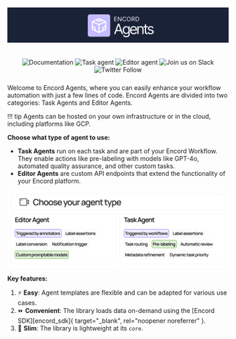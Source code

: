 <h1 align="center">
  <a href="https://encord.com"><img src="assets/landing-banner.png" alt="Encord logo"/></a>
</h1>

<div style="display: flex; justify-content: space-between;">
  <div style="flex: 1; padding: 10px; text-align: center">
    <a href="https://docs.encord.com" target="_blank" style="text-decoration:none">
      <img alt="Documentation" src="/assets/tag-encord-docs.svg">
    </a>
    <a href="https://colab.research.google.com/drive/1nOVYEG-johzJK6R_mnkgjOiRJUuNIvOY?usp=sharing" target="_blank" style="text-decoration:none">
      <img alt="Task agent" src="/assets/tag-colab-task-agent.svg">
    </a>
    <a href="https://colab.research.google.com/drive/1wvKAQ61JPebGnAT4nLXsfJRbx7dvtFdX?usp=sharing" target="_blank" style="text-decoration:none">
      <img alt="Editor agent" src="/assets/tag-colab-editor-agent.svg">
    </a>
    <a href="https://join.slack.com/t/encordactive/shared_invite/zt-1hc2vqur9-Fzj1EEAHoqu91sZ0CX0A7Q" target="_blank" style="text-decoration:none">
      <img alt="Join us on Slack" src="https://img.shields.io/badge/Join_Our_Community-4A154B?label=&logo=slack&logoColor=white">
    </a>
    <a href="https://twitter.com/encord_team" target="_blank" style="text-decoration:none">
      <img alt="Twitter Follow" src="https://img.shields.io/twitter/follow/encord_team?label=%40encord_team&amp;style=social">
    </a>
  </div>
</div>

Welcome to Encord Agents, where you can easily enhance your workflow automation with just a few lines of code. Encord Agents are divided into two categories: Task Agents and Editor Agents.

!!! tip
      Agents can be hosted on your own infrastructure or in the cloud, including platforms like GCP.


**Choose what type of agent to use:**

- **Task Agents** run on each task and are part of your Encord Workflow. They enable actions like pre-labeling with models like GPT-4o, automated quality assurance, and other custom tasks.
- **Editor Agents** are custom API endpoints that extend the functionality of your Encord platform.

![Decision tree for which agent to use](assets/decide-on-agent-type.png)


**Key features:**

1. ⚡ **Easy**: Agent templates are flexible and can be adapted for various use cases. 
2. ⏩ **Convenient**: The library loads data on-demand using the [Encord SDK][encord_sdk]{ target="_blank", rel="noopener noreferrer" }.
3. 🤏 **Slim**: The library is lightweight at its `core`.
